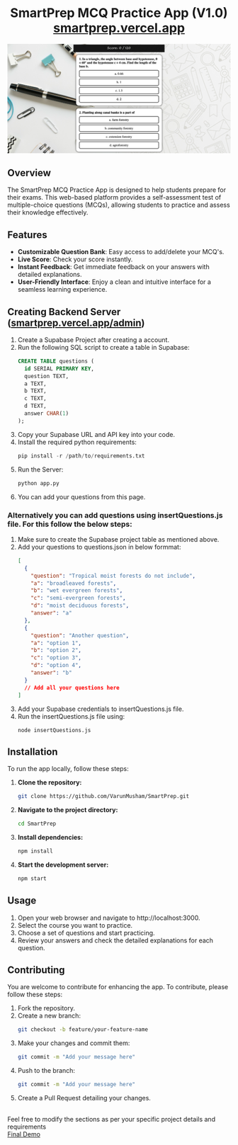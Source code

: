 # 
<h1 align="center">
  SmartPrep MCQ Practice App (V1.0)<br/>
  <a href="https://smartprep.vercel.app" target="_blank">smartprep.vercel.app</a>
</h1>
<div align="center">
  <img alt="Demo" src="./Images/img1.png" />
</div>

## Overview
The SmartPrep MCQ Practice App is designed to help students prepare for their exams. This web-based platform provides a self-assessment test of multiple-choice questions (MCQs), allowing students to practice and assess their knowledge effectively.

<!--### [Live Demo here](https://smartprep.vercel.app)-->



## Features
- **Customizable Question Bank**: Easy access to add/delete your MCQ's.
- **Live Score**: Check your score instantly.
- **Instant Feedback**: Get immediate feedback on your answers with detailed explanations.
- **User-Friendly Interface**: Enjoy a clean and intuitive interface for a seamless learning experience.


## Creating Backend Server (<a href="https://smartprep.vercel.app/admin" target="_blank">smartprep.vercel.app/admin</a>)
1. Create a Supabase Project after creating a account.
2. Run the following SQL script to create a table in Supabase:
   ``` sql
   CREATE TABLE questions (
     id SERIAL PRIMARY KEY,
     question TEXT,
     a TEXT,
     b TEXT,
     c TEXT,
     d TEXT,
     answer CHAR(1)
   );
3. Copy your Supabase URL and API key into your code.
4. Install the required python requirements:
   ``` python
   pip install -r /path/to/requirements.txt
5. Run the Server:
   ``` python
   python app.py
6. You can add your questions from this page.

### Alternatively you can add questions using insertQuestions.js file. For this follow the below steps:
1. Make sure to create the Supabase project table as mentioned above.
2. Add your questions to questions.json in below formmat:
   ``` json
   [
     {
       "question": "Tropical moist forests do not include",
       "a": "broadleaved forests",
       "b": "wet evergreen forests",
       "c": "semi-evergreen forests",
       "d": "moist deciduous forests",
       "answer": "a"
     },
     {
       "question": "Another question",
       "a": "option 1",
       "b": "option 2",
       "c": "option 3",
       "d": "option 4",
       "answer": "b"
     }
     // Add all your questions here
   ]
3. Add your Supabase credentials to insertQuestions.js file.
4. Run the insertQuestions.js file using:
   ``` node
   node insertQuestions.js 
## Installation
To run the app locally, follow these steps:

1. **Clone the repository:**
   ```bash
   git clone https://github.com/VarunMusham/SmartPrep.git
2. **Navigate to the project directory:**
   ```bash
   cd SmartPrep
3. **Install dependencies:**
   ```bash
   npm install
4. **Start the development server:**
   ```bash
   npm start

## Usage
1. Open your web browser and navigate to http://localhost:3000.
2. Select the course you want to practice.
3. Choose a set of questions and start practicing.
4. Review your answers and check the detailed explanations for each question.



## Contributing
You are welcome to contribute for enhancing the app. To contribute, please follow these steps:

1. Fork the repository.
2. Create a new branch:
   ```bash
   git checkout -b feature/your-feature-name
3. Make your changes and commit them:
   ```bash
   git commit -m "Add your message here"
4. Push to the branch:
   ```bash
   git commit -m "Add your message here"
5. Create a Pull Request detailing your changes.

<br>
Feel free to modify the sections as per your specific project details and requirements
<br>
<a href="https://wildlife-geography.vercel.app" target="_blank">Final Demo</a>
